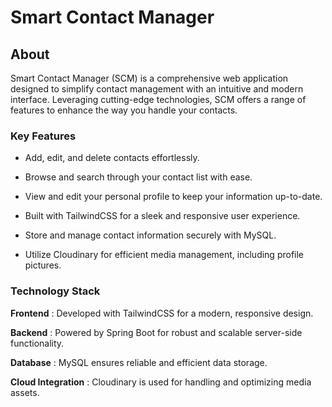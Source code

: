 #  Smart Contact Manager
## About
 Smart Contact Manager (SCM) is a comprehensive web application designed to simplify contact management with an intuitive and modern interface.
 Leveraging cutting-edge technologies, SCM offers a range of features to enhance the way you handle your contacts.

### **Key Features**<br>
 * Add, edit, and delete contacts effortlessly.
 
*  Browse and search through your contact list with ease.

*  View and edit your personal profile to keep your information up-to-date.

*  Built with TailwindCSS for a sleek and responsive user experience.

*  Store and manage contact information securely with MySQL.

*  Utilize Cloudinary for efficient media management, including profile pictures.

### **Technology Stack**<br>
**Frontend**   : Developed with TailwindCSS for a modern, responsive design.

**Backend**   : Powered by Spring Boot for robust and scalable server-side functionality.

**Database**   : MySQL ensures reliable and efficient data storage.

**Cloud Integration**   : Cloudinary is used for handling and optimizing media assets.
